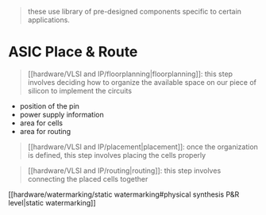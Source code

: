 > these use library of pre-designed components specific to certain applications.


# ASIC Place & Route

>[[hardware/VLSI and IP/floorplanning|floorplanning]]: this step involves deciding how to organize the available space on our piece of silicon to implement the circuits


- position of the pin
- power supply information
- area for cells
- area for routing


>[[hardware/VLSI and IP/placement|placement]]: once the organization is defined, this step involves placing the cells properly

>[[hardware/VLSI and IP/routing|routing]]: this step involves connecting the placed cells together


[[hardware/watermarking/static watermarking#physical synthesis P&R level|static watermarking]]



